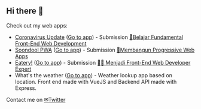 ## Hi there 👋
Check out my web apps:

 - [Coronavirus Update](https://github.com/hifra01/corona-update) ([Go to app](https://hifra01.github.io/corona-update)) - Submission [📖Belajar Fundamental Front-End Web Development](https://www.dicoding.com/certificates/J1RXYVE0KXVM)
 - [Soondool PWA](https://github.com/hifra01/pwa-submission) ([Go to app](https://soondool.hifra.my.id)) - Submission [📱Membangun Progressive Web Apps](https://www.dicoding.com/certificates/KERZR8EKOPYV)
 - [Eatery!](https://github.com/hifra01/restaurant-apps) ([Go to app](https://eatery.hifra.my.id)) - Submission [👨‍💻 Menjadi Front-End Web Developer Expert](https://www.dicoding.com/certificates/L4PQM8OEVZO1)
 - What's the weather ([Go to app](https://hifra-weather.herokuapp.com/)) - Weather lookup app based on location. Front end made with VueJS and Backend API made with Express.
 
Contact me on [✉Twitter](https://twitter.com/hifra01)
